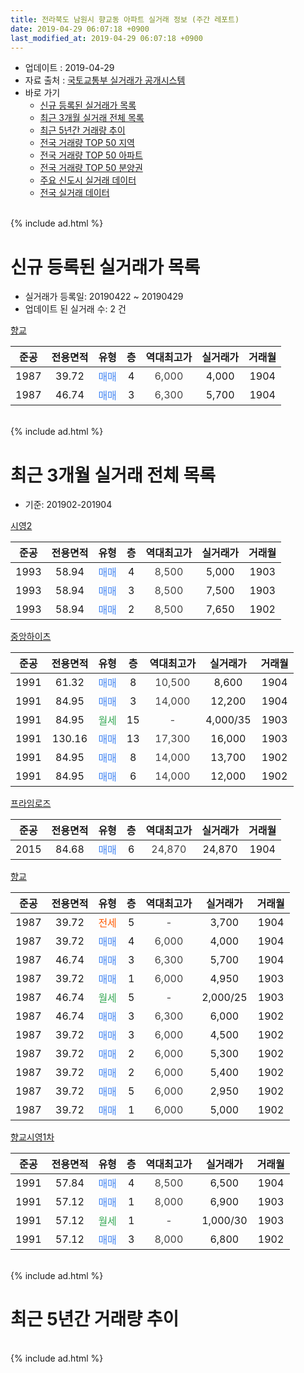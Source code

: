 ```yaml
---
title: 전라북도 남원시 향교동 아파트 실거래 정보 (주간 레포트)
date: 2019-04-29 06:07:18 +0900
last_modified_at: 2019-04-29 06:07:18 +0900
---
```


* 업데이트 : 2019-04-29
* 자료 출처 : [국토교통부 실거래가 공개시스템](http://rt.molit.go.kr)
* 바로 가기
    * [신규 등록된 실거래가 목록](#신규-등록된-실거래가-목록)
    * [최근 3개월 실거래 전체 목록](#최근-3개월-실거래-전체-목록)
    * [최근 5년간 거래량 추이](#최근-5년간-거래량-추이)
    * [전국 거래량 TOP 50 지역](https://inasie.github.io/apt-trade-info/최근-3개월-전국에서-가장-거래가-많이-발생한-지역)
    * [전국 거래량 TOP 50 아파트](https://inasie.github.io/apt-trade-info/최근-3개월-전국에서-가장-거래가-많이-발생한-아파트)
    * [전국 거래량 TOP 50 분양권](https://inasie.github.io/apt-trade-info/최근-3개월-전국에서-가장-거래가-많이-발생한-분양권)
    * [주요 신도시 실거래 데이터](https://inasie.github.io/apt-trade-info/주요-신도시)
    * [전국 실거래 데이터](https://inasie.github.io/apt-trade-info/전국)
<br>
{% include ad.html %}
<br>

# 신규 등록된 실거래가 목록
* 실거래가 등록일: 20190422 ~ 20190429
* 업데이트 된 실거래 수: 2 건


[향교](https://search.naver.com/search.naver?query=%EC%A0%84%EB%9D%BC%EB%B6%81%EB%8F%84+%EB%82%A8%EC%9B%90%EC%8B%9C+%ED%96%A5%EA%B5%90%EB%8F%99+%ED%96%A5%EA%B5%90)

|준공|전용면적|유형|층|역대최고가|실거래가|거래월|
|:---:|:---:|:---:|:---:|:---:|:---:|:---:|
|1987|39.72|<span style="color:#4285f3">매매</span>|4|<span style="color:#444444">6,000</span>|4,000|1904|
|1987|46.74|<span style="color:#4285f3">매매</span>|3|<span style="color:#444444">6,300</span>|5,700|1904|


<br>
{% include ad.html %}
<br>

# 최근 3개월 실거래 전체 목록
* 기준: 201902-201904


[시영2](https://search.naver.com/search.naver?query=%EC%A0%84%EB%9D%BC%EB%B6%81%EB%8F%84+%EB%82%A8%EC%9B%90%EC%8B%9C+%ED%96%A5%EA%B5%90%EB%8F%99+%EC%8B%9C%EC%98%812)

|준공|전용면적|유형|층|역대최고가|실거래가|거래월|
|:---:|:---:|:---:|:---:|:---:|:---:|:---:|
|1993|58.94|<span style="color:#4285f3">매매</span>|4|<span style="color:#444444">8,500</span>|5,000|1903|
|1993|58.94|<span style="color:#4285f3">매매</span>|3|<span style="color:#444444">8,500</span>|7,500|1903|
|1993|58.94|<span style="color:#4285f3">매매</span>|2|<span style="color:#444444">8,500</span>|7,650|1902|

[중앙하이츠](https://search.naver.com/search.naver?query=%EC%A0%84%EB%9D%BC%EB%B6%81%EB%8F%84+%EB%82%A8%EC%9B%90%EC%8B%9C+%ED%96%A5%EA%B5%90%EB%8F%99+%EC%A4%91%EC%95%99%ED%95%98%EC%9D%B4%EC%B8%A0)

|준공|전용면적|유형|층|역대최고가|실거래가|거래월|
|:---:|:---:|:---:|:---:|:---:|:---:|:---:|
|1991|61.32|<span style="color:#4285f3">매매</span>|8|<span style="color:#444444">10,500</span>|8,600|1904|
|1991|84.95|<span style="color:#4285f3">매매</span>|3|<span style="color:#444444">14,000</span>|12,200|1904|
|1991|84.95|<span style="color:#34a853">월세</span>|15|<span style="color:#444444">-</span>|4,000/35|1903|
|1991|130.16|<span style="color:#4285f3">매매</span>|13|<span style="color:#444444">17,300</span>|16,000|1903|
|1991|84.95|<span style="color:#4285f3">매매</span>|8|<span style="color:#444444">14,000</span>|13,700|1902|
|1991|84.95|<span style="color:#4285f3">매매</span>|6|<span style="color:#444444">14,000</span>|12,000|1902|

[프라임로즈](https://search.naver.com/search.naver?query=%EC%A0%84%EB%9D%BC%EB%B6%81%EB%8F%84+%EB%82%A8%EC%9B%90%EC%8B%9C+%ED%96%A5%EA%B5%90%EB%8F%99+%ED%94%84%EB%9D%BC%EC%9E%84%EB%A1%9C%EC%A6%88)

|준공|전용면적|유형|층|역대최고가|실거래가|거래월|
|:---:|:---:|:---:|:---:|:---:|:---:|:---:|
|2015|84.68|<span style="color:#4285f3">매매</span>|6|<span style="color:#444444">24,870</span>|24,870|1904|

[향교](https://search.naver.com/search.naver?query=%EC%A0%84%EB%9D%BC%EB%B6%81%EB%8F%84+%EB%82%A8%EC%9B%90%EC%8B%9C+%ED%96%A5%EA%B5%90%EB%8F%99+%ED%96%A5%EA%B5%90)

|준공|전용면적|유형|층|역대최고가|실거래가|거래월|
|:---:|:---:|:---:|:---:|:---:|:---:|:---:|
|1987|39.72|<span style="color:#ff5a00">전세</span>|5|<span style="color:#444444">-</span>|3,700|1904|
|1987|39.72|<span style="color:#4285f3">매매</span>|4|<span style="color:#444444">6,000</span>|4,000|1904|
|1987|46.74|<span style="color:#4285f3">매매</span>|3|<span style="color:#444444">6,300</span>|5,700|1904|
|1987|39.72|<span style="color:#4285f3">매매</span>|1|<span style="color:#444444">6,000</span>|4,950|1903|
|1987|46.74|<span style="color:#34a853">월세</span>|5|<span style="color:#444444">-</span>|2,000/25|1903|
|1987|46.74|<span style="color:#4285f3">매매</span>|3|<span style="color:#444444">6,300</span>|6,000|1902|
|1987|39.72|<span style="color:#4285f3">매매</span>|3|<span style="color:#444444">6,000</span>|4,500|1902|
|1987|39.72|<span style="color:#4285f3">매매</span>|2|<span style="color:#444444">6,000</span>|5,300|1902|
|1987|39.72|<span style="color:#4285f3">매매</span>|2|<span style="color:#444444">6,000</span>|5,400|1902|
|1987|39.72|<span style="color:#4285f3">매매</span>|5|<span style="color:#444444">6,000</span>|2,950|1902|
|1987|39.72|<span style="color:#4285f3">매매</span>|1|<span style="color:#444444">6,000</span>|5,000|1902|

[향교시영1차](https://search.naver.com/search.naver?query=%EC%A0%84%EB%9D%BC%EB%B6%81%EB%8F%84+%EB%82%A8%EC%9B%90%EC%8B%9C+%ED%96%A5%EA%B5%90%EB%8F%99+%ED%96%A5%EA%B5%90%EC%8B%9C%EC%98%811%EC%B0%A8)

|준공|전용면적|유형|층|역대최고가|실거래가|거래월|
|:---:|:---:|:---:|:---:|:---:|:---:|:---:|
|1991|57.84|<span style="color:#4285f3">매매</span>|4|<span style="color:#444444">8,500</span>|6,500|1904|
|1991|57.12|<span style="color:#4285f3">매매</span>|1|<span style="color:#444444">8,000</span>|6,900|1903|
|1991|57.12|<span style="color:#34a853">월세</span>|1|<span style="color:#444444">-</span>|1,000/30|1903|
|1991|57.12|<span style="color:#4285f3">매매</span>|3|<span style="color:#444444">8,000</span>|6,800|1902|


<br>
{% include ad.html %}
<br>

# 최근 5년간 거래량 추이


<div style="width:100%;">
    <canvas id="deal_progress" height="200"></canvas>
</div>

<script>
new Chart(document.getElementById("deal_progress"), {
    type: 'line',
    data: {
        labels: ['201404','201405','201406','201407','201408','201409','201410','201411','201412','201501','201502','201503','201504','201505','201506','201507','201508','201509','201510','201511','201512','201601','201602','201603','201604','201605','201606','201607','201608','201609','201610','201611','201612','201701','201702','201703','201704','201705','201706','201707','201708','201709','201710','201711','201712','201801','201802','201803','201804','201805','201806','201807','201808','201809','201810','201811','201812','201901','201902','201903','201904'],
        datasets: [{
            label: '매매',
            pointRadius: 1,
            data: [3, 4, 5, 3, 2, 8, 3, 9, 7, 7, 1, 8, 1, 3, 15, 9, 7, 5, 8, 2, 6, 9, 7, 12, 8, 11, 8, 4, 6, 6, 11, 6, 7, 3, 5, 6, 12, 3, 7, 4, 10, 9, 2, 8, 3, 7, 8, 5, 6, 6, 5, 10, 4, 7, 6, 5, 6, 2, 10, 5, 6],
            borderColor: "rgba(255, 201, 14, 1)",
            backgroundColor: "rgba(255, 201, 14, 0.5)",
            fill: false,
            lineTension: 0
        },{
            label: '전월세',
            pointRadius: 1,
            data: [2, 0, 1, 0, 5, 1, 2, 1, 0, 3, 3, 0, 3, 2, 0, 5, 1, 1, 5, 5, 3, 1, 3, 1, 4, 0, 0, 1, 0, 3, 4, 3, 3, 4, 3, 1, 0, 5, 0, 0, 2, 3, 2, 0, 1, 4, 2, 0, 1, 1, 3, 2, 1, 1, 0, 0, 2, 1, 0, 3, 1],
            borderColor: "rgba(0, 141, 185, 1)",
            backgroundColor: "rgba(0, 141, 185, 0.5)",
            fill: false,
            lineTension: 0
        }
        ]
    },
    options: {
        responsive: true,
        title: {
            display: false
        },
        tooltips: {
            mode: 'index',
            intersect: false
        },
        hover: {
            mode: 'nearest',
            intersect: true
        },
        scales: {
            xAxes: [{
                display: true,
                scaleLabel: {
                    display: true,
                    labelString: '년/월'
                }
            }],
            yAxes: [{
                display: true,
                ticks: {
                    suggestedMin: 0,
                },
                scaleLabel: {
                    display: true,
                    labelString: '실거래 수'
                }
            }]
        }
    }
});

</script>


<br>
{% include ad.html %}
<br>

